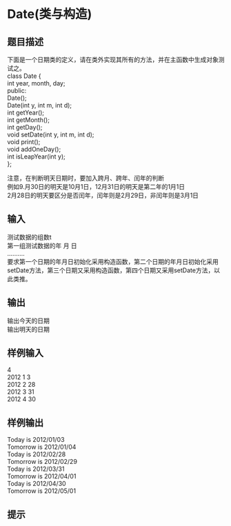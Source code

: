 # Date(类与构造)  
  
## 题目描述  
下面是一个日期类的定义，请在类外实现其所有的方法，并在主函数中生成对象测试之。  
class Date {  
   int year, month, day;  
public:  
   Date();  
   Date(int y, int m, int d);  
   int getYear();  
   int getMonth();  
   int getDay();  
   void setDate(int y, int m, int d);  
   void print();  
   void addOneDay();  
   int isLeapYear(int y);  
};  
  
注意，在判断明天日期时，要加入跨月、跨年、闰年的判断  
例如9.月30日的明天是10月1日，12月31日的明天是第二年的1月1日  
2月28日的明天要区分是否闰年，闰年则是2月29日，非闰年则是3月1日  
  
## 输入  
测试数据的组数t  
第一组测试数据的年 月 日  
..........  
要求第一个日期的年月日初始化采用构造函数，第二个日期的年月日初始化采用setDate方法，第三个日期又采用构造函数，第四个日期又采用setDate方法，以此类推。  
  
  
## 输出  
输出今天的日期  
输出明天的日期  
## 样例输入  
4  
2012 1 3  
2012 2 28  
2012 3 31  
2012 4 30  
## 样例输出  
Today is 2012/01/03  
Tomorrow is 2012/01/04  
Today is 2012/02/28  
Tomorrow is 2012/02/29  
Today is 2012/03/31  
Tomorrow is 2012/04/01  
Today is 2012/04/30  
Tomorrow is 2012/05/01  
## 提示  
  
